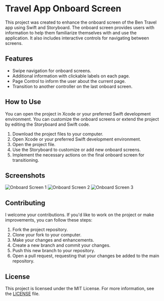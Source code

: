 # Travel App Onboard Screen


This project was created to enhance the onboard screen of the Ben Travel app using Swift and Storyboard. The onboard screen provides users with information to help them familiarize themselves with and use the application. It also includes interactive controls for navigating between screens.

## Features

- Swipe navigation for onboard screens.
- Additional information with clickable labels on each page.
- Page Control to inform the user about the current page.
- Transition to another controller on the last onboard screen.

## How to Use

You can open the project in Xcode or your preferred Swift development environment. You can customize the onboard screens or extend the project by editing the Storyboard and Swift code.

1. Download the project files to your computer.
2. Open Xcode or your preferred Swift development environment.
3. Open the project file.
4. Use the Storyboard to customize or add new onboard screens.
5. Implement the necessary actions on the final onboard screen for transitioning.

## Screenshots

![Onboard Screen 1](screenshot1.png)
![Onboard Screen 2](screenshot2.png)
![Onboard Screen 3](screenshot3.png)

## Contributing

I welcome your contributions. If you'd like to work on the project or make improvements, you can follow these steps:

1. Fork the project repository.
2. Clone your fork to your computer.
3. Make your changes and enhancements.
4. Create a new branch and commit your changes.
5. Push this new branch to your repository.
6. Open a pull request, requesting that your changes be added to the main repository.

## License

This project is licensed under the MIT License. For more information, see the [LICENSE](LICENSE) file.

